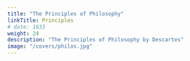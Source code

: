 ```yaml
---
title: "The Principles of Philosophy"
linkTitle: Principles
# date: 1633
weight: 24
description: "The Principles of Philosophy by Descartes"
image: "/covers/philos.jpg"
---
```


